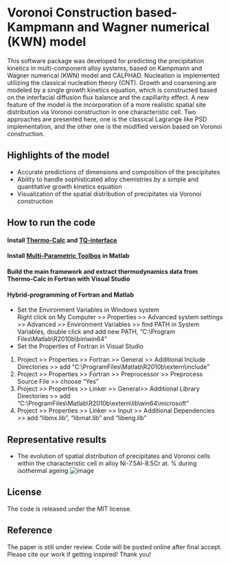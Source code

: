 # Voronoi Construction based-Kampmann and Wagner numerical (KWN) model
This software package was developed for predicting the precipitation kinetics in multi-component alloy systems, based on Kampmann and Wagner numerical (KWN) model and CALPHAD. Nucleation is implemented utilizing the classical nucleation theory (CNT). Growth and coarsening are modeled by a single growth kinetics equation, which is constructed based on the interfacial diffusion flux balance and the capillarity effect. A new feature of the model is the incorporation of a more realistic spatial site distribution via Voronoi construction in one characteristic cell. Two approaches are presented here, one is the classical Lagrange like PSD implementation, and the other one is the modified version based on Voronoi construction.
## Highlights of the model
* Accurate predictions of dimensions and composition of the precipitates
* Ability to handle sophisticated alloy chemistries by a simple and quantitative growth kinetics equation
* Visualization of the spatial distribution of precipitates via Voronoi construction 
## How to run the code
#### Install [Thermo-Calc](https://thermocalc.com/products/thermo-calc/) and [TQ-interface](https://thermocalc.com/products/software-development-kits/)
#### Install [Multi-Parametric Toolbox](https://www.mpt3.org/) in Matlab
#### Build the main framework and extract thermodynamics data from Thermo-Calc in Fortran with Visual Studio
#### Hybrid-programming of Fortran and Matlab
* Set the Environment Variables in Windows system  
Right click on My Computer >> Properties >> Advanced system settings >> Advanced >> Environment Variables >> find PATH in System Variables, double click and add new PATH, “C:\Program Files\Matlab\R2010b\bin\win64”
* Set the Properties of Fortran in Visual Studio  
1. Project >> Properties >> Fortran >> General >> Additional Include Directories >> add “C:\ProgramFiles\Matlab\R2010b\extern\include”  
2. Project >> Properties >> Fortran >> Preprocessor >> Preprocess Source File >> choose “Yes”  
3. Project >> Properties >> Linker >> General>> Additional Library Directories >> add “C:\ProgramFiles\Matlab\R2010b\extern\lib\win64\microsoft”  
4. Project >> Properties >> Linker >> Input >> Additional Dependencies >> add “libmx.lib”, “libmat.lib” and “libeng.lib”  

## Representative results
* The evolution of spatial distribution of precipitates and Voronoi cells within the characteristic cell in alloy Ni-7.5Al-8.5Cr at. % during isothermal ageing
![image](https://github.com/KeXuMSE/Voronoi-Construction-based-Kampmann-and-Wagner-numerical-model/blob/main/Fig1.png)
## License
The code is released under the MIT license.
## Reference
The paper is still under review. Code will be posted online after final accept. Please cite our work if getting inspired! Thank you!
